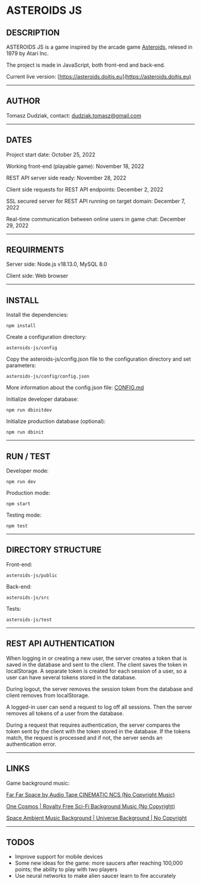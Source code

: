 # ASTEROIDS JS

## DESCRIPTION

ASTEROIDS JS is a game inspired by the arcade game [Asteroids](https://en.wikipedia.org/wiki/Asteroids_(video_game)), relesed in 1979 by Atari Inc.

The project is made in JavaScript, both front-end and back-end.

Current live version: [https://asteroids.doitjs.eu](https://asteroids.doitjs.eu)

---

## AUTHOR

Tomasz Dudziak, contact: dudziak.tomasz@gmail.com

---

## DATES

Project start date: October 25, 2022

Working front-end (playable game): November 18, 2022

REST API server side ready: November 28, 2022

Client side requests for REST API endpoints: December 2, 2022

SSL secured server for REST API running on target domain: December 7, 2022

Real-time communication between online users in game chat: December 29, 2022

---

## REQUIRMENTS

Server side: Node.js v18.13.0, MySQL 8.0

Client side: Web browser

---

## INSTALL

Install the dependencies:

    npm install

Create a configuration directory:

    asteroids-js/config

Copy the asteroids-js/config.json file to the configuration directory and set parameters:

    asteroids-js/config/config.json

More information about the config.json file: [CONFIG.md](CONFIG.md)

Initialize developer database:

    npm run dbinitdev

Initialize production database (optional):

    npm run dbinit
    
---

## RUN / TEST

Developer mode:

    npm run dev

Production mode:

    npm start

Testing mode:

    npm test
    
---

## DIRECTORY STRUCTURE

Front-end:

    asteroids-js/public

Back-end:

    asteroids-js/src

Tests:

    asteroids-js/test

---

## REST API AUTHENTICATION

When logging in or creating a new user, the server creates a token that is saved in the database and sent to the client. The client saves the token in localStorage. A separate token is created for each session of a user, so a user can have several tokens stored in the database.

During logout, the server removes the session token from the database and client removes from localStorage.

A logged-in user can send a request to log off all sessions. Then the server removes all tokens of a user from the database.

During a request that requires authentication, the server compares the token sent by the client with the token stored in the database. If the tokens match, the request is processed and if not, the server sends an authentication error.

---

## LINKS

Game background music:

[Far Far Space by Audio Tape CINEMATIC NCS (No Copyright Music)](https://www.youtube.com/watch?v=egE7dPevJ_w)

[One Cosmos | Royalty Free Sci-Fi Background Music (No Copyright)](https://www.youtube.com/watch?v=25LEeXuHclc)

[Space Ambient Music Background | Universe Background | No Copyright](https://www.youtube.com/watch?v=2m6m3lTHOe4)

---

## TODOS

- Improve support for mobile devices
- Some new ideas for the game: more saucers after reaching 100,000 points; the ability to play with two players
- Use neural networks to make alien saucer learn to fire accurately
